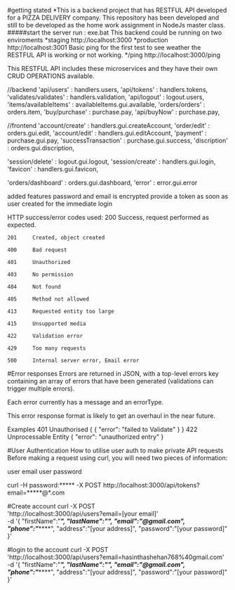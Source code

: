 #getting stated
*This is a backend project that has RESTFUL API developed for a PIZZA DELIVERY company.
This repository has been developed and still to be developed as the home work assignment in NodeJs master class.
#####start the server
run : exe.bat
This backend could be running on two enviroments
*staging
		http://localhost:3000
*production
		http://localhost:3001
Basic ping for the first test to see weather the RESTFUL API is working or not working.
*/ping
		http://localhost:3000/ping

This RESTFUL API includes these microservices and they have their own CRUD OPERATIONS available.

//backend
  'api/users' : handlers.users,
  'api/tokens' : handlers.tokens,
  'validates/validates' : handlers.validation,
  'api/logout' : logout.users,
  'items/availableItems' : availableItems.gui.available,
  'orders/orders' : orders.item,
  'buy/purchase' : purchase.pay,
  'api/buyNow' : purchase.pay,  

//frontend
  'account/create' : handlers.gui.createAccount,
  'order/edit' : orders.gui.edit,
  'account/edit' : handlers.gui.editAccount,
  'payment' :  purchase.gui.pay,
  'successTransaction' : purchase.gui.success,
  'discription' : orders.gui.discription,

  'session/delete' : logout.gui.logout,
  'session/create' : handlers.gui.login,
  'favicon' : handlers.gui.favicon,

  'orders/dashboard' : orders.gui.dashboard,
  'error' : error.gui.error

added features
  password and email is encrypted
  provide a token as soon as user created for the immediate login


HTTP success/error codes used:
	200		Success, request performed as expected.

	201		Created, object created

	400		Bad request

	401		Unauthorized

	403		No permission

	404		Not found

	405		Method not allowed

	413		Requested entity too large

	415		Unsupported media

	422		Validation error

	429		Too many requests

	500		Internal server error, Email error


#Error responses
Errors are returned in JSON, with a top-level errors key containing an array of errors that have been generated (validations can trigger multiple errors).

Each error currently has a message and an errorType.

This error response format is likely to get an overhaul in the near future.

Examples
401 Unauthorised
{
{
    "error": "failed to Validate"
}
} 
422 Unprocessable Entity
{
    "error": "unauthorized entry"
}

#User Authentication
How to utilise user auth to make private API requests
Before making a request using curl, you will need two pieces of information:

user email
user password

curl 
	-H password:*****
	-X POST http://localhost:3000/api/tokens?email=*****@*.com


#Create account
curl -X POST \
  'http://localhost:3000/api/users?email=[your email]' \
  -d '{
"firstName":"****",
"lastName":"*****",
"email":"******@gmail.com",
"phone":"*******",
"address":"[your address]",
"password":"[your password]"
}'

#login to the account
curl -X POST \
  'http://localhost:3000/api/users?email=hasinthashehan768%40gmail.com' \
  -d '{
"firstName":"****",
"lastName":"*****",
"email":"******@gmail.com",
"phone":"*******",
"address":"[your address]",
"password":"[your password]"
}'
